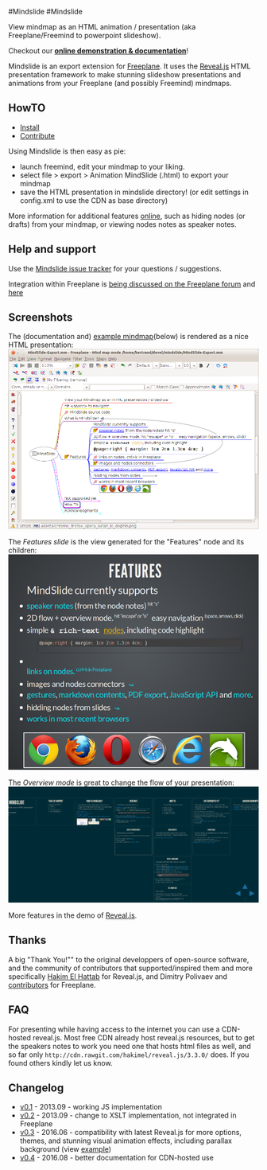 #Mindslide
#Mindslide

View mindmap as an HTML animation / presentation (aka Freeplane/Freemind to powerpoint slideshow).

Checkout our **[online demonstration & documentation](http://berteh.github.io/mindslide/)**!


Mindslide is an export extension for [Freeplane](http://sourceforge.net/projects/freeplane). It uses the [Reveal.js](http://lab.hakim.se/reveal-js/) HTML presentation framework to make stunning slideshow presentations and animations from your Freeplane (and possibly Freemind) mindmaps.

## HowTO
- [Install](http://berteh.github.io/mindslide/#/ID_1405033759)
- [Contribute](http://berteh.github.io/mindslide/#/ID_1128763901)

Using Mindslide is then easy as pie:
- launch freemind, edit your mindmap to your liking.
- select file > export > Animation MindSlide (.html) to export your mindmap
- save the HTML presentation in mindslide directory! (or edit settings in config.xml to use the CDN as base directory)

More information for additional features [online](http://berteh.github.io/mindslide/#/ID_1592220697), such as hiding nodes (or drafts) from your mindmap, or viewing nodes notes as speaker notes.


## Help and support

Use the [Mindslide issue tracker](https://github.com/berteh/mindslide/issues) for your questions / suggestions.

Integration within Freeplane is [being discussed on the Freeplane forum](https://sourceforge.net/apps/phpbb/freeplane/viewtopic.php?f=1&t=750&p=3712#p3708)
 and [here](https://sourceforge.net/p/freeplane/discussion/758437/thread/6a6fed27/#b5c3/3bcf)

## Screenshots

The (documentation and) [example mindmap](MindSlide-Export.mm)(below) is rendered  as a nice HTML presentation: ![example mindmap](assets/mindmap-slide-export-demo.png "Example and documentation MindMap in Freeplane") 

The *Features slide* is the view generated for the "Features" node and its children:
![Features slide](assets/mindslide1-features.png "mindslide for Features node (automatic)")

The *Overview mode* is great to change the flow of your presentation:
![Overview mode](assets/mindslide2-overview.png "overview mode for 2D navigation in your HTML presentation")

More features in the demo of [Reveal.js](http://lab.hakim.se/reveal-js/).


## Thanks
A big "Thank You!"" to the original developpers of open-source software, and the community of contributors that supported/inspired them and more specifically [Hakim El Hattab](http://hakim.se) for Reveal.js, and Dimitry Polivaev and [contributors](http://freeplane.sourceforge.net/wiki/index.php/Contributors) for Freeplane.

## FAQ

For presenting while having access to the internet you can use a CDN-hosted reveal.js.
Most free CDN already host reveal.js resources, but to get the speakers notes to work you need one that hosts html files as well, and so far only 
```http://cdn.rawgit.com/hakimel/reveal.js/3.3.0/``` does. If you found others kindly let us know.

## Changelog 

  * [v0.1](https://github.com/berteh/mindslide/releases/tag/v0.1) - 2013.09  - working JS implementation
  * [v0.2](https://github.com/berteh/mindslide/releases/tag/v0.2) - 2013.09  - change to XSLT implementation, not integrated in Freeplane
  * [v0.3](https://github.com/berteh/mindslide/releases/tag/v0.3) - 2016.06  - compatibility with latest Reveal.js for more options, themes, and stunning visual animation effects, including parallax background (view [example](http://lab.hakim.se/reveal-js/?parallaxBackgroundImage=https%3A%2F%2Fs3.amazonaws.com%2Fhakim-static%2Freveal-js%2Freveal-parallax-1.jpg&parallaxBackgroundSize=2100px%20900px))
  * [v0.4](https://github.com/berteh/mindslide/releases/tag/v0.4) - 2016.08  - better documentation for CDN-hosted use

